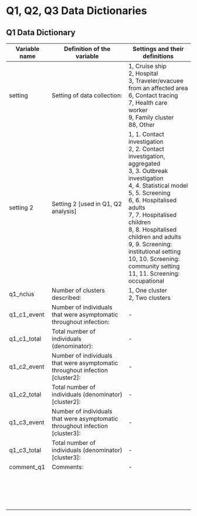
# Q1, Q2, Q3 Data Dictionaries

## Q1 Data Dictionary

|          Variable name                                                                | Definition of the variable                                       | Settings and their definitions                                               |
|---------------------------------------------------------------------------------------|------------------------------------------------------------------|------------------------------------------------------------------------------|
|setting	                                                                            |Setting of data collection:	                                   |1, Cruise ship <br /> 2, Hospital<br /> 3, Traveler/evacuee from an affected area<br /> 6, Contact tracing<br /> 7, Health care worker<br /> 9, Family cluster<br /> 88, Other|
|setting 2	                                                                            |Setting 2 [used in Q1, Q2 analysis]                               |1, 1. Contact investigation <br />2, 2. Contact investigation, aggregated <br /> 3, 3. Outbreak investigation <br /> 4, 4. Statistical model <br /> 5, 5. Screening <br /> 6, 6. Hospitalised adults <br /> 7, 7. Hospitalised children <br /> 8, 8. Hospitalised children and adults <br />9, 9. Screening: institutional setting <br />10, 10. Screening: community setting<br /> 11, 11. Screening: occupational|
|q1_nclus	                                                                            |Number of clusters described:                                     |1, One cluster <br /> 2, Two clusters|
|q1_c1_event	                                                                        |Number of individuals that were asymptomatic throughout infection:|	-                                         |	
|q1_c1_total                                                                            |Total number of individuals (denominator):|	-|
|q1_c2_event                                                                            |Number of individuals that were asymptomatic throughout infection [cluster2]:|	-|
|q1_c2_total                                                                            |Total number of individuals (denominator) [cluster2]:|	-|
|q1_c3_event                                                                            |Number of individuals that were asymptomatic throughout infection [cluster3]:|	-|
|q1_c3_total                                                                            |Total number of individuals (denominator) [cluster3]:|	-|
|comment_q1                                                                             |Comments:|	-|
|||
|||
|||
|||
|||
|||
|||
|||
|||
|||
|||
|||
|||
|||
|||
|||
|||
